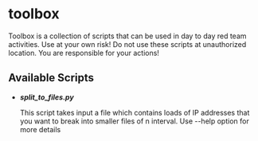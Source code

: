# toolbox
Toolbox is a collection of scripts that can be used in day to day red team activities. Use at your own risk! Do not use these scripts at unauthorized location. You are responsible for your actions!

## Available Scripts
- ***split_to_files.py***
  
  This script takes input a file which contains loads of IP addresses that you want to break into smaller files of n interval. Use --help option for more details 
